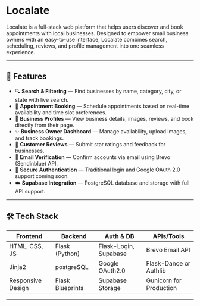 # Localate

Localate is a full-stack web platform that helps users discover and book appointments with local businesses. Designed to empower small business owners with an easy-to-use interface, Localate combines search, scheduling, reviews, and profile management into one seamless experience.

---

## 🚀 Features

- 🔍 **Search & Filtering** — Find businesses by name, category, city, or state with live search.
- 📅 **Appointment Booking** — Schedule appointments based on real-time availability and time slot preferences.
- 💼 **Business Profiles** — View business details, images, reviews, and book directly from their page.
- ✨ **Business Owner Dashboard** — Manage availability, upload images, and track bookings.
- 📝 **Customer Reviews** — Submit star ratings and feedback for businesses.
- 📧 **Email Verification** — Confirm accounts via email using Brevo (Sendinblue) API.
- 🔐 **Secure Authentication** — Traditional login and Google OAuth 2.0 support coming soon.
- ☁️ **Supabase Integration** — PostgreSQL database and storage with full API support.

---

## 🛠 Tech Stack

| Frontend   | Backend        | Auth & DB      | APIs/Tools       |
|------------|----------------|----------------|------------------|
| HTML, CSS, JS | Flask (Python) | Flask-Login, Supabase | Brevo Email API |
| Jinja2     | postgreSQL      | Google OAuth2.0 | Flask-Dance or Authlib |
| Responsive Design | Flask Blueprints | Supabase Storage | Gunicorn for Production |

---
